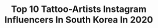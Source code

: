 ---
title: Top 10 Tattoo-Artists Instagram Influencers In South Korea In 2020
description: >-
  Find top tattoo-artists Instagram influencers in South Korea in 2020. Most popular hashtags: #blackworktattoo #tattoo #blackworkerssubmission #btattooing.
platform: Instagram
profiles:
  - username: "mumi_ink"
    fullname: >-
      무미
    location: "South Korea"
    followers: 71185
    engagement: 747
    commentsToLikes: 0.006898
    id: ck5hk1pqhhmxx0i11uopvcq15
    verified: false
    hashtags: "#cherub, #feathertattoo, #pomegranatetattoo, #microrealismtattoo"
  - username: "tattooist_eunzo_"
    fullname: >-
      tattooist_eunzo_
    location: "South Korea"
    followers: 9867
    engagement: 759
    commentsToLikes: 0.027347
    id: ck8szl3waov5h0j78fvjh3pxa
    verified: false
    hashtags: "#btattooing, #ink, #creepytattoo, #tattooworld"
  - username: "heukdo__"
    fullname: >-
      Heedo_lee
    location: "South Korea"
    followers: 74472
    engagement: 632
    commentsToLikes: 0.009161
    id: ck8t3gnjy37zx0j7843ky869a
    verified: false
    hashtags: "#hanya, #blackworkartists, #darktattoo, #tattoosketch"
  - username: "tattooist_yammy"
    fullname: >-
      타투이스트 야미
    location: "South Korea"
    followers: 66094
    engagement: 249
    commentsToLikes: 0.013519
    id: ck0vvso3mql730i19n0qcop3d
    verified: false
    hashtags: "#tattooinspiration, #bngtattoo, #sphynxcat, #animaltattoo"
  - username: "jumbo_tattoo"
    fullname: >-
      ✑𝗝𝗨𝗠𝗕𝗢
    location: "South Korea"
    followers: 10570
    engagement: 519
    commentsToLikes: 0.019846
    id: ck5qec4aozqrq0i11zwc388vc
    verified: false
    hashtags: "#linework, #tattooartwork, #blackworktattoo, #selfie"
  - username: "dino_tats"
    fullname: >-
      문신하는집 DINO🦖
    location: "South Korea"
    followers: 12624
    engagement: 576
    commentsToLikes: 0.054882
    id: ck5c40mgl0eq30i11g15x6jxw
    verified: false
    hashtags: "#tigertattoo, #japanesetattoos, #japaneseink, #blxckink"
  - username: "seoulinktattoo"
    fullname: >-
      Seoul Ink Tattoo Studio 서울잉크타투
    location: "South Korea"
    followers: 20424
    engagement: 200
    commentsToLikes: 0.006744
    id: ck55k50siyh2w0i11yt1086dn
    verified: false
    hashtags: "#onlyblacktattoos, #irezumitattoo, #colortattoo, #eagletattoo"
  - username: "o_one_art"
    fullname: >-
      吾園(O.ONE)
    location: "South Korea"
    followers: 29345
    engagement: 952
    commentsToLikes: 0.010386
    id: ck5qcxshbsukr0i110s6o6831
    verified: false
    hashtags: "#tattoodesign, #goatskull, #darksurrealism, #caesar"
  - username: "jin_qchoi"
    fullname: >-
      jin_q choi
    location: "South Korea"
    followers: 16687
    engagement: 797
    commentsToLikes: 0.019059
    id: ck55k55hvyhfl0i11ippj1pzz
    verified: false
    hashtags: "#skulltattoo, #dragon, #koifishtattoo, #namakubitattoo"
  - username: "tattooer_manda"
    fullname: >-
      STUDIOBYSOL_MANDA
    location: "South Korea"
    followers: 30939
    engagement: 888
    commentsToLikes: 0.006748
    id: ck8tbm6tgw7f70j78r26dugp2
    verified: false
    hashtags: "#wip, #mermaid, #poppytattoo, #blackmamba"
---